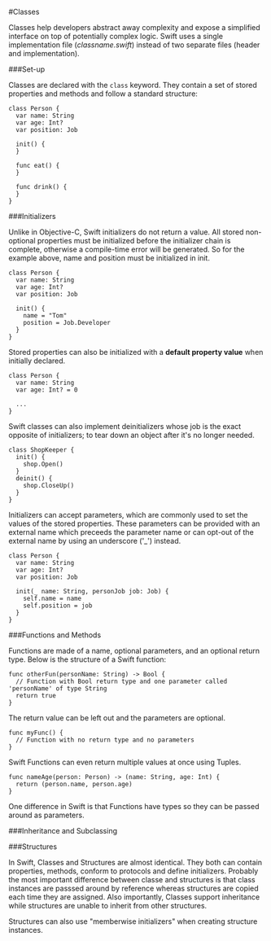 #Classes  

Classes help developers abstract away complexity and expose a simplified interface on top of potentially complex logic. Swift uses a single implementation file (*classname.swift*) instead of two separate files (header and implementation).  

###Set-up  

Classes are declared with the `class` keyword. They contain a set of stored properties and methods and follow a standard structure:  
```
class Person {
  var name: String
  var age: Int?
  var position: Job

  init() {
  }

  func eat() {
  }
  
  func drink() {
  }
}
```

###Initializers  

Unlike in Objective-C, Swift initializers do not return a value. All stored non-optional properties must be initialized before the initializer chain is complete, otherwise a compile-time error will be generated. So for the example above, name and position must be initialized in init.  

```
class Person {
  var name: String
  var age: Int?
  var position: Job

  init() {
    name = "Tom"
    position = Job.Developer
  }
}
```

Stored properties can also be initialized with a **default property value** when initially declared.  

```
class Person {
  var name: String
  var age: Int? = 0

  ...
}
```


Swift classes can also implement deinitializers whose job is the exact opposite of initializers; to tear down an object after it's no longer needed.  

```
class ShopKeeper {
  init() {
    shop.Open()
  }
  deinit() {
    shop.CloseUp()
  }
}
```

Initializers can accept parameters, which are commonly used to set the values of the stored properties. These parameters can be provided with an external name which preceeds the parameter name or can opt-out of the external name by using an underscore ('_') instead.    

```
class Person {
  var name: String
  var age: Int?
  var position: Job

  init(_ name: String, personJob job: Job) {
    self.name = name
    self.position = job
  }
}
```

###Functions and Methods  

Functions are made of a name, optional parameters, and an optional return type. Below is the structure of a Swift function:  

```
func otherFun(personName: String) -> Bool {
  // Function with Bool return type and one parameter called 'personName' of type String
  return true
}
```

The return value can be left out and the parameters are optional.  

```
func myFunc() {
  // Function with no return type and no parameters
}
```

Swift Functions can even return multiple values at once using Tuples.  

```
func nameAge(person: Person) -> (name: String, age: Int) {
  return (person.name, person.age)
}
```

One difference in Swift is that Functions have types so they can be passed around as parameters.

###Inheritance and Subclassing  

###Structures  

In Swift, Classes and Structures are almost identical. They both can contain properties, methods, conform to protocols and define initializers. Probably the most important difference between classe and structures is that class instances are passsed around by reference whereas structures are copied each time they are assigned. Also importantly, Classes support inheritance while structures are unable to inherit from other structures.  

Structures can also use "memberwise initializers" when creating structure instances.  

